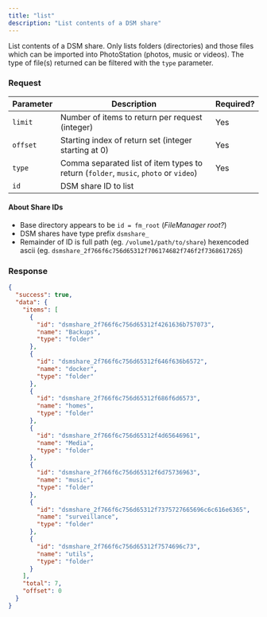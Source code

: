 ```yaml
---
title: "list"
description: "List contents of a DSM share"
---
```


List contents of a DSM share. Only lists folders (directories) and those files
which can be imported into PhotoStation (photos, music or videos). The type
of file(s) returned can be filtered with the `type` parameter.

### Request ###

Parameter       |Description|Required?
----------------|-----------|---------
`limit`  |Number of items to return per request (integer)|Yes
`offset` |Starting index of return set (integer starting at 0)|Yes
`type`   |Comma separated list of item types to return (`folder`, `music`, `photo` or `video`)|Yes
`id`     |DSM share ID to list

#### About Share IDs ####

- Base directory appears to be `id = fm_root` (*FileManager root?*)
- DSM shares have type prefix `dsmshare_`
- Remainder of ID is full path (eg. `/volume1/path/to/share`)
  hexencoded ascii (eg. `dsmshare_2f766f6c756d65312f706174682f746f2f7368617265`)

### Response ###

```json
{
  "success": true,
  "data": {
    "items": [
      {
        "id": "dsmshare_2f766f6c756d65312f4261636b757073",
        "name": "Backups",
        "type": "folder"
      },
      {
        "id": "dsmshare_2f766f6c756d65312f646f636b6572",
        "name": "docker",
        "type": "folder"
      },
      {
        "id": "dsmshare_2f766f6c756d65312f686f6d6573",
        "name": "homes",
        "type": "folder"
      },
      {
        "id": "dsmshare_2f766f6c756d65312f4d65646961",
        "name": "Media",
        "type": "folder"
      },
      {
        "id": "dsmshare_2f766f6c756d65312f6d75736963",
        "name": "music",
        "type": "folder"
      },
      {
        "id": "dsmshare_2f766f6c756d65312f7375727665696c6c616e6365",
        "name": "surveillance",
        "type": "folder"
      },
      {
        "id": "dsmshare_2f766f6c756d65312f7574696c73",
        "name": "utils",
        "type": "folder"
      }
    ],
    "total": 7,
    "offset": 0
  }
}
```
